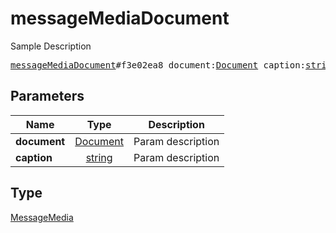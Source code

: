 # messageMediaDocument

Sample Description

<pre>
<a href="../constructor/messageMediaDocument.md">messageMediaDocument</a>#f3e02ea8 document:<a href="../type/Document.md">Document</a> caption:<a href="../type/string.md">string</a> = <a href="../type/MessageMedia.md">MessageMedia</a>;
</pre>
## Parameters

| Name | Type | Description |
|------|:----:|-------------|
| **document** | <a href="../type/Document.md">Document</a> | Param description |
| **caption** | <a href="../type/string.md">string</a> | Param description |

## Type

<a href="../type/MessageMedia.md">MessageMedia</a>
